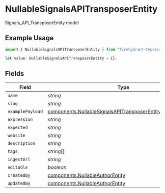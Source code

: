 # NullableSignalsAPITransposerEntity

Signals_API_TransposerEntity model

## Example Usage

```typescript
import { NullableSignalsAPITransposerEntity } from "firehydrant-typescript-sdk/models/components";

let value: NullableSignalsAPITransposerEntity = {};
```

## Fields

| Field                                                                                                                                      | Type                                                                                                                                       | Required                                                                                                                                   | Description                                                                                                                                |
| ------------------------------------------------------------------------------------------------------------------------------------------ | ------------------------------------------------------------------------------------------------------------------------------------------ | ------------------------------------------------------------------------------------------------------------------------------------------ | ------------------------------------------------------------------------------------------------------------------------------------------ |
| `name`                                                                                                                                     | *string*                                                                                                                                   | :heavy_minus_sign:                                                                                                                         | N/A                                                                                                                                        |
| `slug`                                                                                                                                     | *string*                                                                                                                                   | :heavy_minus_sign:                                                                                                                         | N/A                                                                                                                                        |
| `examplePayload`                                                                                                                           | [components.NullableSignalsAPITransposerEntityExamplePayload](../../models/components/nullablesignalsapitransposerentityexamplepayload.md) | :heavy_minus_sign:                                                                                                                         | N/A                                                                                                                                        |
| `expression`                                                                                                                               | *string*                                                                                                                                   | :heavy_minus_sign:                                                                                                                         | N/A                                                                                                                                        |
| `expected`                                                                                                                                 | *string*                                                                                                                                   | :heavy_minus_sign:                                                                                                                         | N/A                                                                                                                                        |
| `website`                                                                                                                                  | *string*                                                                                                                                   | :heavy_minus_sign:                                                                                                                         | N/A                                                                                                                                        |
| `description`                                                                                                                              | *string*                                                                                                                                   | :heavy_minus_sign:                                                                                                                         | N/A                                                                                                                                        |
| `tags`                                                                                                                                     | *string*[]                                                                                                                                 | :heavy_minus_sign:                                                                                                                         | N/A                                                                                                                                        |
| `ingestUrl`                                                                                                                                | *string*                                                                                                                                   | :heavy_minus_sign:                                                                                                                         | N/A                                                                                                                                        |
| `editable`                                                                                                                                 | *boolean*                                                                                                                                  | :heavy_minus_sign:                                                                                                                         | N/A                                                                                                                                        |
| `createdBy`                                                                                                                                | [components.NullableAuthorEntity](../../models/components/nullableauthorentity.md)                                                         | :heavy_minus_sign:                                                                                                                         | N/A                                                                                                                                        |
| `updatedBy`                                                                                                                                | [components.NullableAuthorEntity](../../models/components/nullableauthorentity.md)                                                         | :heavy_minus_sign:                                                                                                                         | N/A                                                                                                                                        |